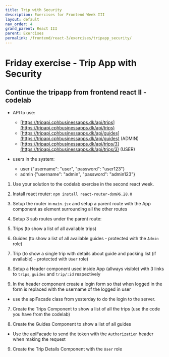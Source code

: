 ```yaml
---
title: Trip with Security
description: Exercises for Frontend Week III
layout: default
nav_order: 4
grand_parent: React III
parent: Exercises
permalink: /frontend/react-3/exercises/tripapp_security/
---
```


# Friday exercise - Trip App with Security

## Continue the tripapp from frontend react II - codelab 

- API to use: 
  - [https://tripapi.cphbusinessapps.dk/api/trips](https://tripapi.cphbusinessapps.dk/api/trips)
  - [https://tripapi.cphbusinessapps.dk/api/guides](https://tripapi.cphbusinessapps.dk/api/guides) (ADMIN)
  - [https://tripapi.cphbusinessapps.dk/api/trips/3](https://tripapi.cphbusinessapps.dk/api/trips/3) (USER)

- users in the system:
  - user {"username": "user", "password": "user123"}
  - admin {"username": "admin", "password": "admin123"}

1. Use your solution to the codelab exercise in the second react week.

2. Install react router: `npm install react-router-dom@6.28.0`

3. Setup the router in `main.jsx` and setup a parent route with the App component as element surrounding all the other routes

4. Setup 3 sub routes under the parent route:
  1. Trips (to show a list of all available trips)
  2. Guides (to show a list of all available guides - protected with the `Admin` role)
  3. Trip (to show a single trip with details about guide and packing list (if available) - protected with `User` role)

5. Setup a Header component used inside App (allways visible) with 3 links to `trips`, `guides` and `trip/:id` respectively

6. In the header component create a login form so that when logged in the form is replaced with the username of the logged in user
  - use the apiFacade class from yesterday to do the login to the server.

7. Create the Trips Component to show a list of all the trips (use the code you have from the codelab)

8. Create the Guides Component to show a list of all guides
  - Use the apiFacade to send the token with the `Authorization` header when making the request

9. Create the Trip Details Component with the `User` role

